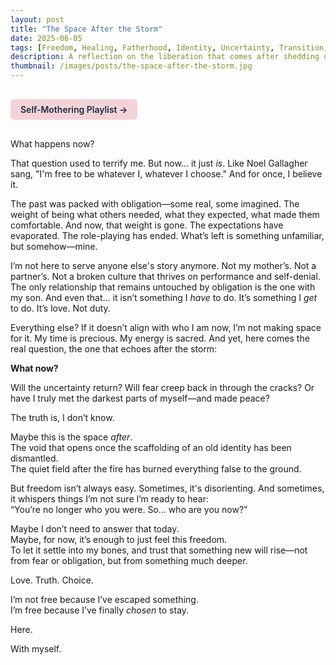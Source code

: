 ```yaml
---
layout: post
title: "The Space After the Storm"
date: 2025-06-05
tags: [Freedom, Healing, Fatherhood, Identity, Uncertainty, Transition, Emotional Recovery]
description: A reflection on the liberation that comes after shedding old expectations—and the quiet questions that remain.
thumbnail: /images/posts/the-space-after-the-storm.jpg
---
```


<a href="https://music.youtube.com/playlist?list=PLuO5E1rh5RqIzePJeOjdXo62gwnYJ748_&si=NvtF0mzI9Sx2IoPu&shuffle=1" 
   target="_blank" 
   class="back-button"
   style="display:inline-block; margin: 1rem auto; background-color: #F4D3D8; color: #1A2D41; padding: 0.5rem 1rem; border-radius: 6px; font-weight: 600; text-decoration: none;">
  Self‑Mothering Playlist →
</a>

What happens now?

That question used to terrify me. But now... it just *is*. Like Noel Gallagher sang, "I'm free to be whatever I, whatever I choose." And for once, I believe it.

The past was packed with obligation—some real, some imagined. The weight of being what others needed, what they expected, what made them comfortable. And now, that weight is gone. The expectations have evaporated. The role-playing has ended. What’s left is something unfamiliar, but somehow—mine.

I’m not here to serve anyone else's story anymore. Not my mother’s. Not a partner’s. Not a broken culture that thrives on performance and self-denial. The only relationship that remains untouched by obligation is the one with my son. And even that… it isn’t something I *have* to do. It’s something I *get* to do. It’s love. Not duty.

Everything else? If it doesn’t align with who I am now, I’m not making space for it. My time is precious. My energy is sacred. And yet, here comes the real question, the one that echoes after the storm:

**What now?**

Will the uncertainty return? Will fear creep back in through the cracks? Or have I truly met the darkest parts of myself—and made peace?

The truth is, I don’t know.

Maybe this is the space *after*.  
The void that opens once the scaffolding of an old identity has been dismantled.  
The quiet field after the fire has burned everything false to the ground.

But freedom isn’t always easy. Sometimes, it's disorienting. And sometimes, it whispers things I’m not sure I’m ready to hear:  
“You’re no longer who you were. So… who are you now?”

Maybe I don’t need to answer that today.  
Maybe, for now, it’s enough to just feel this freedom.  
To let it settle into my bones, and trust that something new will rise—not from fear or obligation, but from something much deeper.

Love. Truth. Choice.

I’m not free because I’ve escaped something.  
I’m free because I’ve finally *chosen* to stay.

Here.

With myself.
